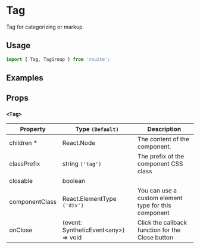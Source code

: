 # Tag

Tag for categorizing or markup.

## Usage

```js
import { Tag, TagGroup } from 'rsuite';
```

## Examples

<!--{demo}-->

## Props

### `<Tag>`

| Property       | Type `(Default)`                           | Description                                          |
| -------------- | ------------------------------------------ | ---------------------------------------------------- |
| children \*    | React.Node                                 | The content of the component.                        |
| classPrefix    | string `('tag')`                           | The prefix of the component CSS class                |
| closable       | boolean                                    |
| componentClass | React.ElementType `('div')`                | You can use a custom element type for this component |
| onClose        | (event: SyntheticEvent&lt;any&gt;) => void | Click the callback function for the Close button     |
